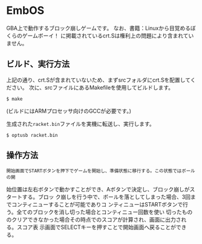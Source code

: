 # EmbOS
GBA上で動作するブロック崩しゲームです。
なお、書籍：Linuxから目覚めるぼくらのゲームボーイ！ に掲載されているcrt.Sは権利上の問題により含まれていません。

## ビルド、実行方法
上記の通り、crt.Sが含まれていないため、まずsrcフォルダにcrt.Sを配置してください。
次に、srcファイルにあるMakefileを使用してビルドします。
```
$ make
```
(ビルドにはARMプロセッサ向けのGCCが必要です。)

生成された`racket.bin`ファイルを実機に転送し、実行します。
```
$ optusb racket.bin
```

## 操作方法
    開始画面でSTARTボタンを押下でゲームを開始し、準備状態に移行する。この状態ではボールの開
始位置は左右ボタンで動かすことができ、Aボタンで決定し、ブロック崩しがスタートする。ブロッ
ク崩しを行う中で、ボールを落としてしまった場合、3回までコンティニューすることが可能でありコ
ンティニューはSTARTボタンで行う。全てのブロックを消し切った場合とコンティニュー回数を使い
切ったもののクリアできなかった場合その時点でのスコアが計算され、画面に出力される。スコア表
示画面でSELECTキーを押すことで開始画面へ戻ることができる。